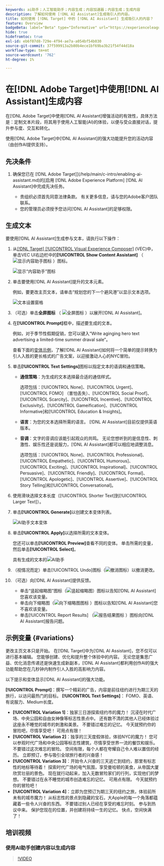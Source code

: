 ```yaml
---
keywords: ai助手；人工智能助手；内容生成；内容加速器；内容生成；生成内容
description: 了解如何使用 [!DNL AI Assistant]生成吸引人的内容。
title: 如何使用 [!DNL Target] 中的 [!DNL AI Assistant] 生成吸引人的内容？
feature: Overview
badgeBeta: label="Beta" type="Informative" url="https://experienceleague.adobe.com/docs/target/using/introduction/intro.html#beta newtab=true" tooltip=" [!DNL Adobe Target] 中有哪些 Beta 功能。"
hide: true
hidefromtoc: true
exl-id: eb6f07d8-729e-4f94-ae7a-a054bf54b030
source-git-commit: 37f599913a2b80b4ece1bf69ba3b21f54f44d18a
workflow-type: tm+mt
source-wordcount: '762'
ht-degree: 1%

---
```


# 在[!DNL Adobe Target]中使用[!DNL AI Assistant]生成内容

在[!DNL Adobe Target]中使用[!DNL AI Assistant]增强活动的有效性，具体方法是：定制文本片段，将其用于使用人工智能(AI)的体验，以便与受众直接对话，提升参与度、交互和转化。

使用[!DNL Adobe Target]中[!DNL AI Assistant]的强大功能提升您的活动内容（由创作AI提供支持）。

## 先决条件

1. 确保您已在 [!DNL Adobe Target]](/help/main/c-intro/enabling-ai-assistant.md)的[启用 [!DNL Adobe Experience Platform] [!DNL AI Assistant]中完成先决任务。

   * 贵组织必须首先同意法律条款。 有关更多信息，请与您的Adobe客户团队联系。
   * 您的管理员必须授予您访问[!DNL AI Assistant]的足够权限。

## 生成文本

要使用[!DNL AI Assistant]生成参与文本，请执行以下操作：

1. 从[[!DNL Target] [!UICONTROL Visual Experience Composer]](/help/main/c-experiences/c-visual-experience-composer/viztarget-options.md) (VEC)中，单击VEC UI右边栏中的&#x200B;**[!UICONTROL Show Content Assistant]** （![显示内容助手图标](/help/main/assets/icons/MagicWand.svg) ）图标。

   ![显示“内容助手”图标](/help/main/c-intro/assets/ai-assistant-conntet-generation-icon.png)

1. 单击要使用[!DNL AI Assistant]提升的文本元素。

   例如，要更改主页文本，请单击“规划您的下一个避风港”以显示文本选项。

   ![文本设置窗格](/help/main/c-intro/assets/ai-text-settings.png)

1. （可选）单击&#x200B;**全屏图标** （ ![全屏图标](/help/main/assets/icons/FullScreen.svg) ）以展开[!DNL AI Assistant]。

1. 在&#x200B;**[!UICONTROL Prompt]**&#x200B;框中，描述要生成的文本。

   例如，对于季节性假期促销，您可以键入“Write aginging hero text advertising a limited-time summer draval sale”。

   查看下面的[变体示例](#variations)，了解[!DNL AI Assistant]如何将一个简单的提示转换为引人入胜的更长格式的广告文案，以迎接激动人心的NYC冒险。

1. 单击&#x200B;**[!UICONTROL Text Settings]**&#x200B;图标以指定文本的语调和通信策略。

   * **通信策略**：为生成的文本选择最合适的通信样式。

     选项包括：[!UICONTROL None]、[!UICONTROL Urgent]、[!UICONTROL FOMO] （害怕丢失）、[!UICONTROL Social Proof]、[!UICONTROL Scarcity]、[!UICONTROL Incentive]、[!UICONTROL Exclusivity]、[!UICONTROL Gameification]、[!UICONTROL Informative]和[!UICONTROL Education & Insights]。

   * **语言**：为您的文本选择所需的语言。 [!DNL AI Assistant]目前仅提供英语版本。
   * **音调**：文字的音调应该能引起观众的共鸣。 无论您想听到的是信息性、刺激性、娱乐性还是说服力，[!DNL AI Assistant]都可以相应地调整消息。

     选项包括：[!UICONTROL None]、[!UICONTROL Professional]、[!UICONTROL Empathetic]、[!UICONTROL Humorous]、[!UICONTROL Exciting]、[!UICONTROL Inspirational]、[!UICONTROL Persuasive]、[!UICONTROL Friendly]、[!UICONTROL Formal]、[!UICONTROL Apologetic]、[!UICONTROL Assertive]、[!UICONTROL  Story Telling]和[!UICONTROL Conversational]。

1. 使用滑块选择文本长度（[!UICONTROL Shorter Text]到[!UICONTROL Larger Text]）。

1. 单击&#x200B;**[!UICONTROL Generate]**&#x200B;以创建文本变体列表。

   ![AI助手文本变体](/help/main/c-intro/assets/ai-variations-text.png)

1. 单击&#x200B;**[!UICONTROL Apply]**&#x200B;以选择所需的文本变体。

   您还可以单击&#x200B;**[!UICONTROL Preview]**&#x200B;查看不同的变体。 单击所需的变量，然后单击&#x200B;**[!UICONTROL Select]**。

   具有生成的文本的![AI助手](/help/main/c-intro/assets/ai-text-done.png)

1. （视情况而定）单击[!UICONTROL Undo]图标（![撤消图标](/help/main/assets/icons/Undo.svg)）以撤消更改。

1. （可选）向[!DNL AI Assistant]提供反馈。

   * 单击“竖起缩略图”图标（![竖起缩略图](/help/main/assets/icons/ThumbUp.svg)）图标以告知[!DNL AI Assistant]您喜欢该变量。
   * 单击向下缩略图（![向下缩略图图标](/help/main/assets/icons/ThumbDown.svg) ）图标以告知[!DNL AI Assistant]您不喜欢该变量。
   * 单击[!UICONTROL Report Results] （![报告结果图标](/help/main/assets/icons/Flag.svg) ）图标向[!DNL AI Assistant]报告问题。

## 示例变量 {#variations}

更改主页文本只是开始。 在[!DNL Target]中为[!DNL AI Assistant]，您不仅可以进行基本编辑。 您能够创建、优化和提升整个体验中的内容。 无论您是集思广益、优化消息传递还是快速生成新副本，[!DNL AI Assistant]都利用创作AI的强大功能帮助您在几秒钟内制作引人入胜的高影响力内容。

以下提示和变体显示[!DNL AI Assistant]的强大功能。

**[!UICONTROL Prompt]**：撰写一个精彩的广告，内容是前往纽约进行为期三天的旅行，以访问最热门的目标。
**[!UICONTROL Text Settings]**： FOMO、英语、有说服力、Medium长度。
* **[!UICONTROL Variation 1]**：独家三日游探索纽约市的魔力！ 沉浸在时代广场、中央公园和自由女神像等标志性景点中。 还有数不清的其他人已经体验过这座永不睡觉的城市的刺激和美景。 不要错过难忘的记忆。 今天就预约你的冒险吧，尽情享受吧！ 可用点有限！
* **[!UICONTROL Variation 2]**：独享的三天度假体验，体验NYC的魔力！ 您可以参观时代广场和中央公园等标志性建筑，尽情享受世界一流的餐饮和娱乐。 不要错过这次难忘的冒险。 空间有限，每个人都在夸耀自己令人难以置信的经历。 立即预订，参与吸引全球旅行者的兴奋感！
* **[!UICONTROL Variation 3]**：开始令人兴奋的三天逃亡到纽约，那里有标志性的地标等待着！ 探索时代广场的电气氛围，享受曼哈顿的美食，从帝国大厦欣赏壮丽的景色。 现在就行动起来，加入无数冒险家们的行列，实现他们的梦想。 不要错过在永不睡觉的城市创造难忘的记忆。 可用点有限。 今天就预约你的冒险吧！
* **[!UICONTROL Variation 4]**：立即为您预订为期三天的纽约之旅，体验前所未有的城市魔力！ 从标志性的景点到隐藏的宝石，大Apple的每一个角落都蕴藏着一些令人兴奋的东西。 不要错过别人已经在享受的难忘时刻。 参与到热议中来。 保护您现在的位置，并创建将持续一生的记忆。 快点，空间快满了！

## 培训视频

### 使用AI助手创建内容以生成内容

>[!VIDEO](https://video.tv.adobe.com/v/3434635/?learn=on">https://video.tv.adobe.com/v/3434635/?learn=on)
